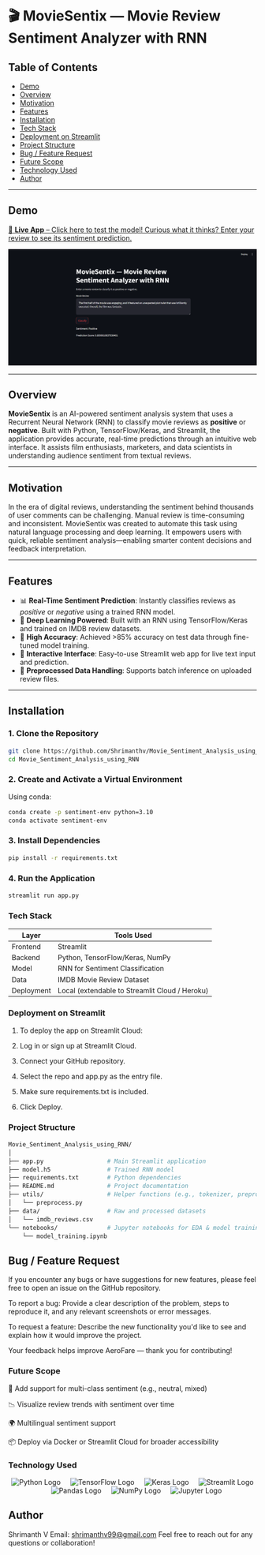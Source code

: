 # 🎬 MovieSentix — Movie Review Sentiment Analyzer with RNN

## Table of Contents
- [Demo](#demo)
- [Overview](#overview)
- [Motivation](#motivation)
- [Features](#features)
- [Installation](#installation)
- [Tech Stack](#tech-stack)
- [Deployment on Streamlit](#deployment-on-streamlit)
- [Project Structure](#project-structure)
- [Bug / Feature Request](#bug--feature-request)
- [Future Scope](#future-scope)
- [Technology Used](#technology-used)
- [Author](#author)
---

## Demo

[🚀 **Live App** – Click here to test the model! Curious what it thinks? Enter your review to see its sentiment prediction.](https://moviesentimentanalysisusingrnn-ekfjnig9vjna7xforappdyn.streamlit.app/)


![📷 **Screenshots**: Screenshots of the UI here_](https://github.com/Shrimanthv/Movie_Sentiment_Analysis_using_RNN/blob/main/Screenshot%202025-06-18%20140250.png?raw=true)

---

## Overview

**MovieSentix** is an AI-powered sentiment analysis system that uses a Recurrent Neural Network (RNN) to classify movie reviews as **positive** or **negative**. Built with Python, TensorFlow/Keras, and Streamlit, the application provides accurate, real-time predictions through an intuitive web interface. It assists film enthusiasts, marketers, and data scientists in understanding audience sentiment from textual reviews.

---

## Motivation

In the era of digital reviews, understanding the sentiment behind thousands of user comments can be challenging. Manual review is time-consuming and inconsistent. MovieSentix was created to automate this task using natural language processing and deep learning. It empowers users with quick, reliable sentiment analysis—enabling smarter content decisions and feedback interpretation.

---

## Features

- 📊 **Real-Time Sentiment Prediction**: Instantly classifies reviews as *positive* or *negative* using a trained RNN model.
- 🧠 **Deep Learning Powered**: Built with an RNN using TensorFlow/Keras and trained on IMDB review datasets.
- 🎯 **High Accuracy**: Achieved >85% accuracy on test data through fine-tuned model training.
- 💬 **Interactive Interface**: Easy-to-use Streamlit web app for live text input and prediction.
- 📁 **Preprocessed Data Handling**: Supports batch inference on uploaded review files.

---

## Installation

### 1. Clone the Repository

```bash
git clone https://github.com/Shrimanthv/Movie_Sentiment_Analysis_using_RNN.git
cd Movie_Sentiment_Analysis_using_RNN
```

### 2. Create and Activate a Virtual Environment
Using conda:

```bash
conda create -p sentiment-env python=3.10
conda activate sentiment-env
```

### 3. Install Dependencies
```bash
pip install -r requirements.txt
```
### 4. Run the Application
```bash
streamlit run app.py
```
### Tech Stack
| Layer      | Tools Used                                     |
| ---------- | ---------------------------------------------- |
| Frontend   | Streamlit                                      |
| Backend    | Python, TensorFlow/Keras, NumPy                |
| Model      | RNN for Sentiment Classification               |
| Data       | IMDB Movie Review Dataset                      |
| Deployment | Local (extendable to Streamlit Cloud / Heroku) |

### Deployment on Streamlit
1. To deploy the app on Streamlit Cloud:

2. Log in or sign up at Streamlit Cloud.

3. Connect your GitHub repository.

4. Select the repo and app.py as the entry file.

5. Make sure requirements.txt is included.

6. Click Deploy.

### Project Structure
``` bash
Movie_Sentiment_Analysis_using_RNN/
│
├── app.py                  # Main Streamlit application
├── model.h5                # Trained RNN model
├── requirements.txt        # Python dependencies
├── README.md               # Project documentation
├── utils/                  # Helper functions (e.g., tokenizer, preprocessing)
│   └── preprocess.py
├── data/                   # Raw and processed datasets
│   └── imdb_reviews.csv
└── notebooks/              # Jupyter notebooks for EDA & model training
    └── model_training.ipynb
```

## Bug / Feature Request
If you encounter any bugs or have suggestions for new features, please feel free to open an issue on the GitHub repository.

To report a bug:
Provide a clear description of the problem, steps to reproduce it, and any relevant screenshots or error messages.

To request a feature:
Describe the new functionality you'd like to see and explain how it would improve the project.

Your feedback helps improve AeroFare — thank you for contributing!

###  Future Scope
🧾 Add support for multi-class sentiment (e.g., neutral, mixed)

📉 Visualize review trends with sentiment over time

🌍 Multilingual sentiment support

📦 Deploy via Docker or Streamlit Cloud for broader accessibility

### Technology Used
<p align="center">
  <img src="https://www.python.org/static/community_logos/python-logo.png" width="140" alt="Python Logo" />
  &nbsp;&nbsp;&nbsp;
  <img src="https://upload.wikimedia.org/wikipedia/commons/2/2d/Tensorflow_logo.svg" width="120" alt="TensorFlow Logo" />
  &nbsp;&nbsp;&nbsp;
  <img src="https://upload.wikimedia.org/wikipedia/commons/a/ae/Keras_logo.svg" width="100" alt="Keras Logo" />
  &nbsp;&nbsp;&nbsp;
  <img src="https://streamlit.io/images/brand/streamlit-logo-secondary-colormark-darktext.svg" width="160" alt="Streamlit Logo" />
  &nbsp;&nbsp;&nbsp;
  <img src="https://pandas.pydata.org/static/img/pandas_mark.svg" width="100" alt="Pandas Logo" />
  &nbsp;&nbsp;&nbsp;
  <img src="https://numpy.org/images/logo.svg" width="120" alt="NumPy Logo" />
  &nbsp;&nbsp;&nbsp;
  <img src="https://jupyter.org/assets/homepage/main-logo.svg" width="100" alt="Jupyter Logo" />
</p>

## Author
Shrimanth V
Email: shrimanthv99@gmail.com
Feel free to reach out for any questions or collaboration!